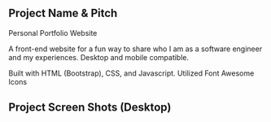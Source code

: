 ## Project Name & Pitch

Personal Portfolio Website

A front-end website for a fun way to share who I am as a software engineer and my experiences. Desktop and mobile compatible.

Built with HTML (Bootstrap), CSS, and Javascript. Utilized Font Awesome Icons


## Project Screen Shots (Desktop)
